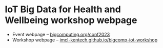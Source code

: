 # IoT Big Data for Health and Wellbeing workshop webpage
* Event webpage – [bigcomputing.org/conf2023](https://www.bigcomputing.org/conf2023/)
* Workshop webpage – [imcl-kentech.github.io/bigcomp-iot-workshop](https://imcl-kentech.github.io/bigcomp-iot-workshop/)
